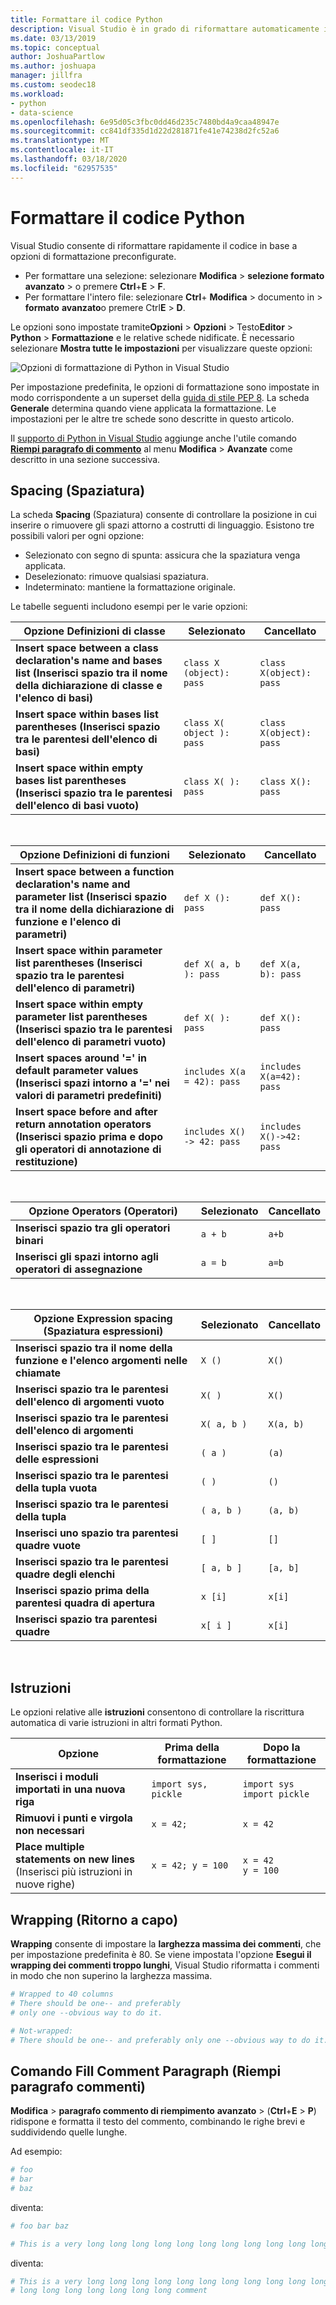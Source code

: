 ```yaml
---
title: Formattare il codice Python
description: Visual Studio è in grado di riformattare automaticamente il codice Python, inclusi spaziatura, istruzioni, ritorno a capo e commenti.
ms.date: 03/13/2019
ms.topic: conceptual
author: JoshuaPartlow
ms.author: joshuapa
manager: jillfra
ms.custom: seodec18
ms.workload:
- python
- data-science
ms.openlocfilehash: 6e95d05c3fbc0dd46d235c7480bd4a9caa48947e
ms.sourcegitcommit: cc841df335d1d22d281871fe41e74238d2fc52a6
ms.translationtype: MT
ms.contentlocale: it-IT
ms.lasthandoff: 03/18/2020
ms.locfileid: "62957535"
---
```

# <a name="format-python-code"></a>Formattare il codice Python

Visual Studio consente di riformattare rapidamente il codice in base a opzioni di formattazione preconfigurate.

- Per formattare una selezione: selezionare **Modifica** > **selezione formato** **avanzato** > o premere **Ctrl**+**E** > **F**.
- Per formattare l'intero file: selezionare **Ctrl**+ **Modifica** > documento in > **formato** **avanzato**o premere Ctrl**E** > **D**.

Le opzioni sono impostate tramite**Opzioni** >  **Opzioni** > Testo**Editor** > **Python** > **Formattazione** e le relative schede nidificate. È necessario selezionare **Mostra tutte le impostazioni** per visualizzare queste opzioni:

![Opzioni di formattazione di Python in Visual Studio](media/options-editor-formatting.png)

Per impostazione predefinita, le opzioni di formattazione sono impostate in modo corrispondente a un superset della [guida di stile PEP 8](https://www.python.org/dev/peps/pep-0008/). La scheda **Generale** determina quando viene applicata la formattazione. Le impostazioni per le altre tre schede sono descritte in questo articolo.

Il [supporto di Python in Visual Studio](installing-python-support-in-visual-studio.md) aggiunge anche l'utile comando [**Riempi paragrafo di commento**](#fill-comment-paragraph-command) al menu **Modifica** > **Avanzate** come descritto in una sezione successiva.

## <a name="spacing"></a>Spacing (Spaziatura)

La scheda **Spacing** (Spaziatura) consente di controllare la posizione in cui inserire o rimuovere gli spazi attorno a costrutti di linguaggio. Esistono tre possibili valori per ogni opzione:

- Selezionato con segno di spunta: assicura che la spaziatura venga applicata.
- Deselezionato: rimuove qualsiasi spaziatura.
- Indeterminato: mantiene la formattazione originale.

Le tabelle seguenti includono esempi per le varie opzioni:

| Opzione Definizioni di classe | Selezionato | Cancellato |
| --- | --- | --- |
| **Insert space between a class declaration's name and bases list (Inserisci spazio tra il nome della dichiarazione di classe e l'elenco di basi)** | `class X (object): pass` | `class X(object): pass` |
| **Insert space within bases list parentheses (Inserisci spazio tra le parentesi dell'elenco di basi)** | `class X( object ): pass` | `class X(object): pass` |
| **Insert space within empty bases list parentheses (Inserisci spazio tra le parentesi dell'elenco di basi vuoto)** | `class X( ): pass` | `class X(): pass` |

<br/>

| Opzione Definizioni di funzioni | Selezionato | Cancellato |
| --- | --- | --- |
| **Insert space between a function declaration's name and parameter list (Inserisci spazio tra il nome della dichiarazione di funzione e l'elenco di parametri)** | `def X (): pass` | `def X(): pass` |
| **Insert space within parameter list parentheses (Inserisci spazio tra le parentesi dell'elenco di parametri)** | `def X( a, b ): pass` | `def X(a, b): pass` |
| **Insert space within empty parameter list parentheses (Inserisci spazio tra le parentesi dell'elenco di parametri vuoto)** | `def X( ): pass` | `def X(): pass` |
| **Insert spaces around '=' in default parameter values (Inserisci spazi intorno a '=' nei valori di parametri predefiniti)** | `includes X(a = 42): pass` | `includes X(a=42): pass` |
| **Insert space before and after return annotation operators (Inserisci spazio prima e dopo gli operatori di annotazione di restituzione)** | `includes X() -> 42: pass` | `includes X()->42: pass` |

<br/>

| Opzione Operators (Operatori) | Selezionato | Cancellato |
| --- | --- | --- |
| **Inserisci spazio tra gli operatori binari** | `a + b` | `a+b` |
| **Inserisci gli spazi intorno agli operatori di assegnazione** | `a = b` | `a=b` |

<br/>

| Opzione Expression spacing (Spaziatura espressioni) | Selezionato | Cancellato |
| --- | --- | --- |
| **Inserisci spazio tra il nome della funzione e l'elenco argomenti nelle chiamate** | `X ()` | `X()` |
| **Inserisci spazio tra le parentesi dell'elenco di argomenti vuoto** | `X( )` | `X()` |
| **Inserisci spazio tra le parentesi dell'elenco di argomenti** | `X( a, b )` | `X(a, b)` |
| **Inserisci spazio tra le parentesi delle espressioni** | `( a )` | `(a)` |
| **Inserisci spazio tra le parentesi della tupla vuota** | `( )` | `()` |
| **Inserisci spazio tra le parentesi della tupla** | `( a, b )` | `(a, b)` |
| **Inserisci uno spazio tra parentesi quadre vuote** | `[ ]` | `[]` |
| **Inserisci spazio tra le parentesi quadre degli elenchi** | `[ a, b ]` | `[a, b]` |
| **Inserisci spazio prima della parentesi quadra di apertura** | `x [i]` | `x[i]` |
| **Inserisci spazio tra parentesi quadre** | `x[ i ]` | `x[i]` |

<br/>

## <a name="statements"></a>Istruzioni

Le opzioni relative alle **istruzioni** consentono di controllare la riscrittura automatica di varie istruzioni in altri formati Python.

| Opzione | Prima della formattazione | Dopo la formattazione |
| --- | --- | --- |
| **Inserisci i moduli importati in una nuova riga** | `import sys, pickle` | `import sys`<br/>`import pickle` |
| **Rimuovi i punti e virgola non necessari** | `x = 42;` | `x = 42` |
| **Place multiple statements on new lines** (Inserisci più istruzioni in nuove righe) | `x = 42; y = 100` | `x = 42`<br/>`y = 100` |

## <a name="wrapping"></a>Wrapping (Ritorno a capo)

**Wrapping** consente di impostare la **larghezza massima dei commenti**, che per impostazione predefinita è 80. Se viene impostata l'opzione **Esegui il wrapping dei commenti troppo lunghi**, Visual Studio riformatta i commenti in modo che non superino la larghezza massima.

```python
# Wrapped to 40 columns
# There should be one-- and preferably
# only one --obvious way to do it.
```

```python
# Not-wrapped:
# There should be one-- and preferably only one --obvious way to do it.
```

## <a name="fill-comment-paragraph-command"></a>Comando Fill Comment Paragraph (Riempi paragrafo commenti)

**Modifica** > **paragrafo commento di riempimento** **avanzato** > (**Ctrl**+**E** > **P**) ridispone e formatta il testo del commento, combinando le righe brevi e suddividendo quelle lunghe.

Ad esempio:

```python
# foo
# bar
# baz
```

diventa:

```python
# foo bar baz
```

```python
# This is a very long long long long long long long long long long long long long long long long long long long comment
```

diventa:

```python
# This is a very long long long long long long long long long long long long
# long long long long long long long comment
```

